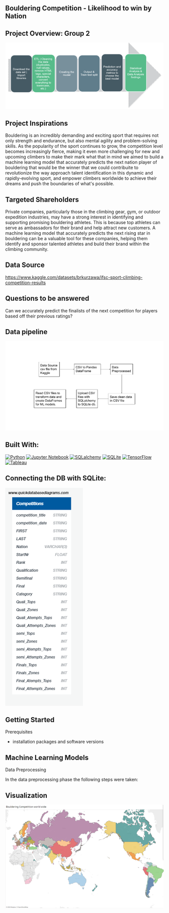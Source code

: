 
## Bouldering Competition - Likelihood to win by Nation

## Project Overview: Group 2

![](https://github.com/DavidJohnChartrand/bouldering_competition_model/blob/main/Images/Project%20Overview.PNG)


## Project Inspirations

Bouldering is an incredibly demanding and exciting sport that requires not only strength and endurance, but also mental agility and problem-solving skills. As the popularity of the sport continues to grow, the competition level becomes increasingly fierce, making it even more challenging for new and upcoming climbers to make their mark what that in mind we aimed to build a machine learning model that accurately predicts the next nation player of bouldering that would be the winner that we could contribuite to revolutionize the way approach talent identification in this dynamic and rapidly-evolving sport, and empower climbers worldwide to achieve their dreams and push the boundaries of what's possible.

## Targeted Shareholders

Private companies, particularly those in the climbing gear, gym, or outdoor expedition industries, may have a strong interest in identifying and supporting promising bouldering athletes. This is because top athletes can serve as ambassadors for their brand and help attract new customers. A machine learning model that accurately predicts the next rising star in bouldering can be a valuable tool for these companies, helping them identify and sponsor talented athletes and build their brand within the climbing community.


## Data Source

https://www.kaggle.com/datasets/brkurzawa/ifsc-sport-climbing-competition-results

## Questions to be answered

Can we accurately predict the finalists of the next competition for players based off their previous ratings?


## Data pipeline

![Data Pipeline](https://github.com/DavidJohnChartrand/bouldering_competition_model/blob/main/Images/Data%20Pipeline.png)


## Built With:

[![Python](https://img.shields.io/badge/Python-3776AB?style=for-the-badge&logo=python&logoColor=white)](https://www.python.org/)
[![Jupyter Notebook](https://img.shields.io/badge/Jupyter-orange?style=for-the-badge&logo=Jupyter&logoColor=white)](https://jupyter.org/)
[![SQLalchemy](https://img.shields.io/badge/SQLalchemy-red?style=for-the-badge&logo=sqlalchemy&logoColor=white)](https://www.sqlalchemy.org/)
[![SQLite](https://img.shields.io/badge/SQLite-07405E?style=for-the-badge&logo=sqlite&logoColor=white)](https://sqlite.org/index.html)
[![TensorFlow](https://img.shields.io/badge/TensorFlow-FF6F00?style=for-the-badge&logo=tensorflow&logoColor=white)](https://www.tensorflow.org/)
[![Tableau](https://img.shields.io/badge/Tableau-blue?style=for-the-badge&logo=Tableau&logoColor=white)](https://www.tableau.com/)


## Connecting the DB with SQLite:


![](https://github.com/DavidJohnChartrand/bouldering_competition_model/blob/main/Images/ERD.png)


## Getting Started

Prerequisites

* installation packages and software versions


## Machine Learning Models

Data Preprocessing

In the data preprocessing phase the following steps were taken:


## Visualization
![](https://github.com/DavidJohnChartrand/bouldering_competition_model/blob/main/Visualization/Bouldering%20Competition%20world%20wide.PNG)
